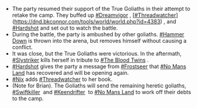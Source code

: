 *   The party resumed their support of the True Goliaths in their attempt to retake the camp. They buffed up [#Dreamvigor](https://dnd.bkconnor.com/tools/world/world.php?id=4387) , [[#Threadwatcher](https://dnd.bkconnor.com/tools/world/world.php?id=4383)](https://dnd.bkconnor.com/tools/world/world.php?id=4383) , and [#Hardshot](https://dnd.bkconnor.com/tools/world/world.php?id=4386) and set out to watch the battle.
*   During the battle, the party is ambushed by other goliaths. [#Hammer Down](https://dnd.bkconnor.com/tools/world/world.php?id=4172) is thrown into the arena, but removes himself without causing a conflict.
*   It was close, but the True Goliaths were victorious. In the aftermath, [#Slystriker](https://dnd.bkconnor.com/tools/world/world.php?id=4385) kills herself in tribute to [#The Blood Twins](https://dnd.bkconnor.com/tools/world/world.php?id=4164) .
*   [#Hardshot](https://dnd.bkconnor.com/tools/world/world.php?id=4386) gives the party a message from [#Frostseer](https://dnd.bkconnor.com/tools/world/world.php?id=4138) that [#No Mans Land](https://dnd.bkconnor.com/tools/world/world.php?id=4202) has recovered and will be opening again.
*   [#Nix](https://dnd.bkconnor.com/tools/world/world.php?id=4170) adds [#Threadwatcher](https://dnd.bkconnor.com/tools/world/world.php?id=4383) to her book.
*   (Note for Brian). The Goliaths will send the remaining heretic goliaths, [#Swiftkiller](https://dnd.bkconnor.com/tools/world/world.php?id=4388)  and [#Keendrifter](https://dnd.bkconnor.com/tools/world/world.php?id=4389)  to [#No Mans Land](https://dnd.bkconnor.com/tools/world/world.php?id=4202) to work off their debts to the camp.
